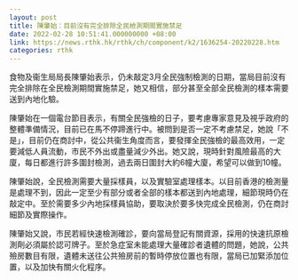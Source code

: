 ```yaml
---
layout: post
title: 陳肇始：目前沒有完全排除全民檢測期間實施禁足
date: 2022-02-28 10:51:41.000000000 +08:00
link: https://news.rthk.hk/rthk/ch/component/k2/1636254-20220228.htm
categories: rthk
---
```


食物及衞生局局長陳肇始表示，仍未敲定3月全民強制檢測的日期，當局目前沒有完全排除在全民檢測期間實施禁足，她又相信，部分甚至全部全民檢測的樣本需要送到內地化驗。

陳肇始在一個電台節目表示，有關全民強檢的日子，要考慮專家意見及視乎政府的整體準備情況，目前已在馬不停蹄進行中。被問到是否一定不考慮禁足，她說「不是」，目前仍在商討中，從公共衞生角度而言，要發揮全民強檢的最高效用，一定要減低人員流動，市民不外出或盡量減少外出。她又說，現時針對風險最高的大廈，每日都進行許多圍封檢測，過去兩日圍封大約6幢大廈，希望可以做到10幢。

陳肇始說，全民檢測需要大量採樣員，以及實驗室處理樣本。以目前香港的檢測量是處理不到，因此一定至少有部分或者全部的樣本都送到內地處理，細節現時仍在敲定中。至於需要多少內地採樣員協助，要取決於要多快完成全民檢測，仍在商討細節及實際操作。

陳肇始又說，市民若經快速檢測確診，要向當局登記有關資源，採用的快速抗原檢測劑必須屬於認可牌子。至於急症室未能處理大量確診者遺體的問題，她說，公共殮房數目有限，遺體未送往公共殮房前的暫時停放位置也有限，當局已加緊添加位置，以及加快有關火化程序。
